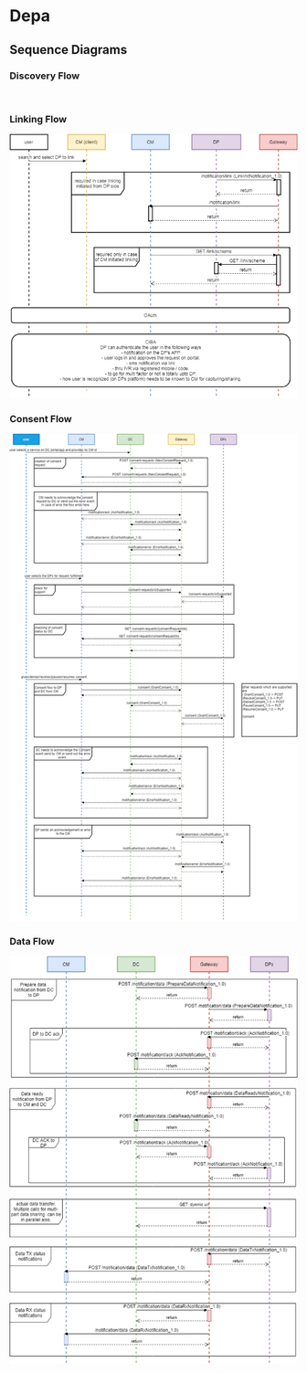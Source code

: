 # Depa

## Sequence Diagrams

### Discovery Flow

![discoveryFlow](/seqDiagram/discoveryflow.png?raw=true "discoveryFlow")

### Linking Flow

![LinkingSeq](/seqDiagram/linkingSchemes.png?raw=true "LinkingSeq")

### Consent Flow
![ConsentFlow](/seqDiagram/consentFlow.png?raw=true "ConsentFlow")

### Data Flow
![DataFlow](/seqDiagram/dataFlow.png?raw=true "DataFlow")



